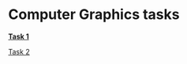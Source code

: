 # Computer Graphics tasks

<b><a href="https://github.com/cutymurphy/Computer-Graphics/tree/master/src/task1">Task 1</a></b>

<a href="https://github.com/cutymurphy/Computer-Graphics/tree/master/src/task2">Task 2</a>
